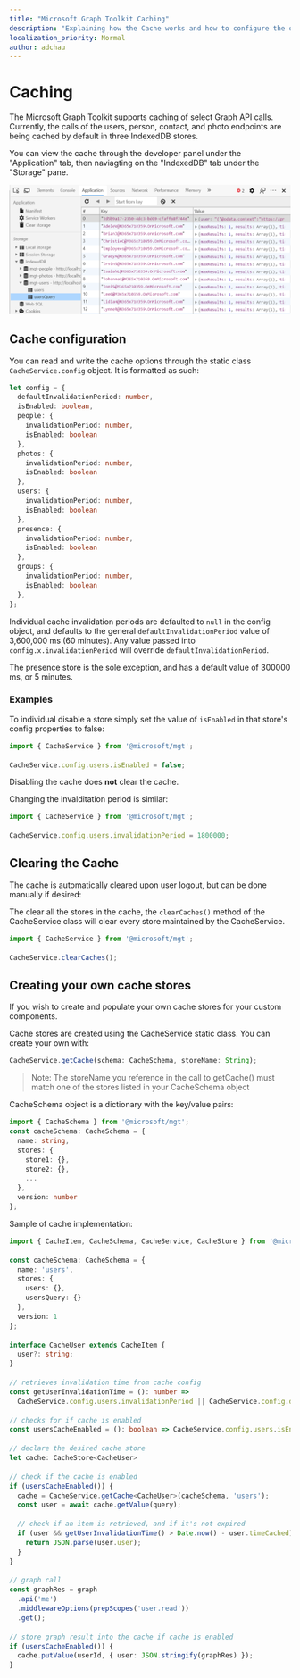 ```yaml
---
title: "Microsoft Graph Toolkit Caching"
description: "Explaining how the Cache works and how to configure the options provided to developers"
localization_priority: Normal
author: adchau
---
```


# Caching

The Microsoft Graph Toolkit supports caching of select Graph API calls. Currently, the calls of the users, person, contact, and photo endpoints are being cached by default in three IndexedDB stores.

You can view the cache through the developer panel under the "Application" tab, then naviagting on the "IndexedDB" tab under the "Storage" pane.

![devtools indexedDB](../images/indexedDBpanel.png)

## Cache configuration

You can read and write the cache options through the static class `CacheService.config` object. It is formatted as such:

```TypeScript
let config = {
  defaultInvalidationPeriod: number,
  isEnabled: boolean,
  people: {
    invalidationPeriod: number,
    isEnabled: boolean
  },
  photos: {
    invalidationPeriod: number,
    isEnabled: boolean
  },
  users: {
    invalidationPeriod: number,
    isEnabled: boolean
  },
  presence: {
    invalidationPeriod: number,
    isEnabled: boolean
  },
  groups: {
    invalidationPeriod: number,
    isEnabled: boolean
  },
};
```

Individual cache invalidation periods are defaulted to `null` in the config object, and defaults to the general `defaultInvalidationPeriod` value of 3,600,000 ms (60 minutes). Any value passed into `config.x.invalidationPeriod` will override `defaultInvalidationPeriod`.

The presence store is the sole exception, and has a default value of 300000 ms, or 5 minutes.

### Examples

To individual disable a store simply set the value of `isEnabled` in that store's config properties to false:
```JavaScript
import { CacheService } from '@microsoft/mgt';

CacheService.config.users.isEnabled = false;
```
Disabling the cache does **not** clear the cache.

Changing the invalditation period is similar:

```JavaScript
import { CacheService } from '@microsoft/mgt';

CacheService.config.users.invalidationPeriod = 1800000;
```

## Clearing the Cache

The cache is automatically cleared upon user logout, but can be done manually if desired:

The clear all the stores in the cache, the `clearCaches()` method of the CacheService class will clear every store maintained by the CacheService.

```JavaScript
import { CacheService } from '@microsoft/mgt';

CacheService.clearCaches();
```

## Creating your own cache stores

If you wish to create and populate your own cache stores for your custom components.

Cache stores are created using the CacheService static class. You can create your own with:
```JavaScript
CacheService.getCache(schema: CacheSchema, storeName: String);
```
> Note: The storeName you reference in the call to getCache() must match one of the stores listed in your CacheSchema object

CacheSchema object is a dictionary with the key/value pairs:
```TypeScript
import { CacheSchema } from '@microsoft/mgt';
const cacheSchema: CacheSchema = {
  name: string,
  stores: {
    store1: {},
    store2: {},
    ...
  },
  version: number
};
```

Sample of cache implementation:

```TypeScript
import { CacheItem, CacheSchema, CacheService, CacheStore } from '@microsoft/mgt';

const cacheSchema: CacheSchema = {
  name: 'users',
  stores: {
    users: {},
    usersQuery: {}
  },
  version: 1
};

interface CacheUser extends CacheItem {
  user?: string;
}

// retrieves invalidation time from cache config
const getUserInvalidationTime = (): number =>
  CacheService.config.users.invalidationPeriod || CacheService.config.defaultInvalidationPeriod;

// checks for if cache is enabled
const usersCacheEnabled = (): boolean => CacheService.config.users.isEnabled && CacheService.config.isEnabled;

// declare the desired cache store
let cache: CacheStore<CacheUser>

// check if the cache is enabled
if (usersCacheEnabled()) {
  cache = CacheService.getCache<CacheUser>(cacheSchema, 'users');
  const user = await cache.getValue(query);

  // check if an item is retrieved, and if it's not expired
  if (user && getUserInvalidationTime() > Date.now() - user.timeCached) {
    return JSON.parse(user.user);
  }
}

// graph call
const graphRes = graph
  .api('me')
  .middlewareOptions(prepScopes('user.read'))
  .get();

// store graph result into the cache if cache is enabled
if (usersCacheEnabled()) {
  cache.putValue(userId, { user: JSON.stringify(graphRes) });
}
```
